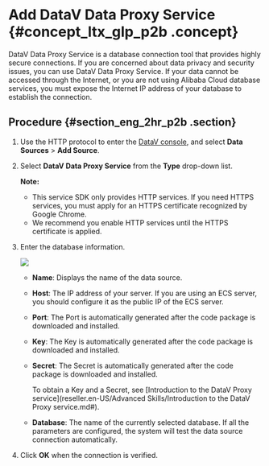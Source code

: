 # Add DataV Data Proxy Service {#concept_ltx_glp_p2b .concept}

DataV Data Proxy Service is a database connection tool that provides highly secure connections. If you are concerned about data privacy and security issues, you can use DataV Data Proxy Service. If your data cannot be accessed through the Internet, or you are not using Alibaba Cloud database services, you must expose the Internet IP address of your database to establish the connection.

## **Procedure** {#section_eng_2hr_p2b .section}

1.  Use the HTTP protocol to enter the [DataV console](http://partners-intl.console.aliyun.com/#/datav), and select **Data Sources** \> **Add Source**.
2.  Select **DataV Data Proxy Service** from the **Type** drop-down list.

    **Note:** 

    -   This service SDK only provides HTTP services. If you need HTTPS services, you must apply for an HTTPS certificate recognized by Google Chrome.
    -   We recommend you enable HTTP services until the HTTPS certificate is applied.
3.  Enter the database information.

    ![](http://static-aliyun-doc.oss-cn-hangzhou.aliyuncs.com/assets/img/16538/15679989117911_en-US.png)

    -   **Name**: Displays the name of the data source.
    -   **Host**: The IP address of your server. If you are using an ECS server, you should configure it as the public IP of the ECS server.
    -   **Port**: The Port is automatically generated after the code package is downloaded and installed.
    -   **Key**: The Key is automatically generated after the code package is downloaded and installed.
    -   **Secret**: The Secret is automatically generated after the code package is downloaded and installed.

        To obtain a Key and a Secret, see [Introduction to the DataV Proxy service](reseller.en-US/Advanced Skills/Introduction to the DataV Proxy service.md#).

    -   **Database**: The name of the currently selected database.
    If all the parameters are configured, the system will test the data source connection automatically.

4.  Click **OK** when the connection is verified.

